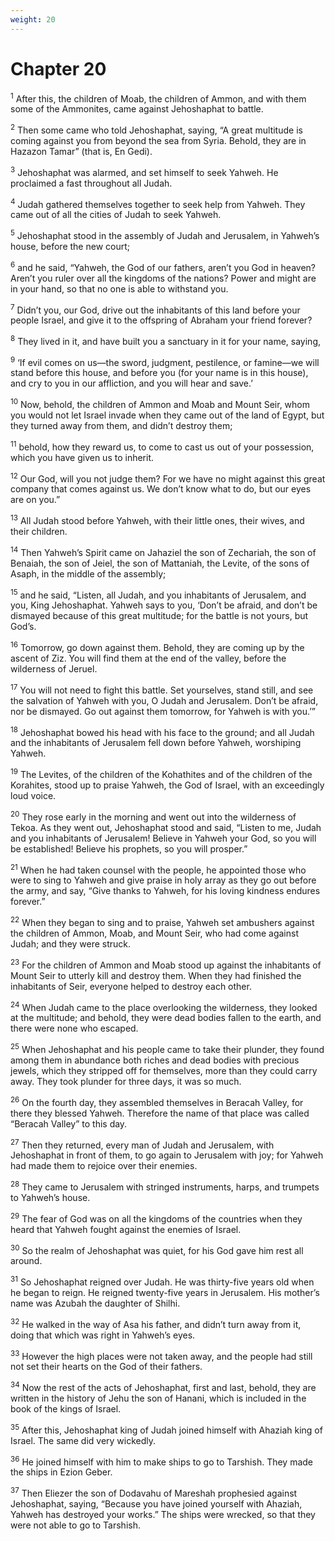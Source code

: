 ```yaml
---
weight: 20
---
```


# Chapter 20

<sup>1</sup> After this, the children of Moab, the children of Ammon, and with them some of the Ammonites, came against Jehoshaphat to battle. 

<sup>2</sup> Then some came who told Jehoshaphat, saying, “A great multitude is coming against you from beyond the sea from Syria. Behold, they are in Hazazon Tamar” (that is, En Gedi). 

<sup>3</sup> Jehoshaphat was alarmed, and set himself to seek Yahweh. He proclaimed a fast throughout all Judah. 

<sup>4</sup> Judah gathered themselves together to seek help from Yahweh. They came out of all the cities of Judah to seek Yahweh. 

<sup>5</sup> Jehoshaphat stood in the assembly of Judah and Jerusalem, in Yahweh’s house, before the new court; 

<sup>6</sup> and he said, “Yahweh, the God of our fathers, aren’t you God in heaven? Aren’t you ruler over all the kingdoms of the nations? Power and might are in your hand, so that no one is able to withstand you. 

<sup>7</sup> Didn’t you, our God, drive out the inhabitants of this land before your people Israel, and give it to the offspring of Abraham your friend forever? 

<sup>8</sup> They lived in it, and have built you a sanctuary in it for your name, saying, 

<sup>9</sup> ‘If evil comes on us—the sword, judgment, pestilence, or famine—we will stand before this house, and before you (for your name is in this house), and cry to you in our affliction, and you will hear and save.’ 

<sup>10</sup> Now, behold, the children of Ammon and Moab and Mount Seir, whom you would not let Israel invade when they came out of the land of Egypt, but they turned away from them, and didn’t destroy them; 

<sup>11</sup> behold, how they reward us, to come to cast us out of your possession, which you have given us to inherit. 

<sup>12</sup> Our God, will you not judge them? For we have no might against this great company that comes against us. We don’t know what to do, but our eyes are on you.” 

<sup>13</sup> All Judah stood before Yahweh, with their little ones, their wives, and their children. 

<sup>14</sup> Then Yahweh’s Spirit came on Jahaziel the son of Zechariah, the son of Benaiah, the son of Jeiel, the son of Mattaniah, the Levite, of the sons of Asaph, in the middle of the assembly; 

<sup>15</sup> and he said, “Listen, all Judah, and you inhabitants of Jerusalem, and you, King Jehoshaphat. Yahweh says to you, ‘Don’t be afraid, and don’t be dismayed because of this great multitude; for the battle is not yours, but God’s. 

<sup>16</sup> Tomorrow, go down against them. Behold, they are coming up by the ascent of Ziz. You will find them at the end of the valley, before the wilderness of Jeruel. 

<sup>17</sup> You will not need to fight this battle. Set yourselves, stand still, and see the salvation of Yahweh with you, O Judah and Jerusalem. Don’t be afraid, nor be dismayed. Go out against them tomorrow, for Yahweh is with you.’” 

<sup>18</sup> Jehoshaphat bowed his head with his face to the ground; and all Judah and the inhabitants of Jerusalem fell down before Yahweh, worshiping Yahweh. 

<sup>19</sup> The Levites, of the children of the Kohathites and of the children of the Korahites, stood up to praise Yahweh, the God of Israel, with an exceedingly loud voice. 

<sup>20</sup> They rose early in the morning and went out into the wilderness of Tekoa. As they went out, Jehoshaphat stood and said, “Listen to me, Judah and you inhabitants of Jerusalem! Believe in Yahweh your God, so you will be established! Believe his prophets, so you will prosper.” 

<sup>21</sup> When he had taken counsel with the people, he appointed those who were to sing to Yahweh and give praise in holy array as they go out before the army, and say, “Give thanks to Yahweh, for his loving kindness endures forever.” 

<sup>22</sup> When they began to sing and to praise, Yahweh set ambushers against the children of Ammon, Moab, and Mount Seir, who had come against Judah; and they were struck. 

<sup>23</sup> For the children of Ammon and Moab stood up against the inhabitants of Mount Seir to utterly kill and destroy them. When they had finished the inhabitants of Seir, everyone helped to destroy each other. 

<sup>24</sup> When Judah came to the place overlooking the wilderness, they looked at the multitude; and behold, they were dead bodies fallen to the earth, and there were none who escaped. 

<sup>25</sup> When Jehoshaphat and his people came to take their plunder, they found among them in abundance both riches and dead bodies with precious jewels, which they stripped off for themselves, more than they could carry away. They took plunder for three days, it was so much. 

<sup>26</sup> On the fourth day, they assembled themselves in Beracah Valley, for there they blessed Yahweh. Therefore the name of that place was called “Beracah Valley” to this day. 

<sup>27</sup> Then they returned, every man of Judah and Jerusalem, with Jehoshaphat in front of them, to go again to Jerusalem with joy; for Yahweh had made them to rejoice over their enemies. 

<sup>28</sup> They came to Jerusalem with stringed instruments, harps, and trumpets to Yahweh’s house. 

<sup>29</sup> The fear of God was on all the kingdoms of the countries when they heard that Yahweh fought against the enemies of Israel. 

<sup>30</sup> So the realm of Jehoshaphat was quiet, for his God gave him rest all around. 

<sup>31</sup> So Jehoshaphat reigned over Judah. He was thirty-five years old when he began to reign. He reigned twenty-five years in Jerusalem. His mother’s name was Azubah the daughter of Shilhi. 

<sup>32</sup> He walked in the way of Asa his father, and didn’t turn away from it, doing that which was right in Yahweh’s eyes. 

<sup>33</sup> However the high places were not taken away, and the people had still not set their hearts on the God of their fathers. 

<sup>34</sup> Now the rest of the acts of Jehoshaphat, first and last, behold, they are written in the history of Jehu the son of Hanani, which is included in the book of the kings of Israel. 

<sup>35</sup> After this, Jehoshaphat king of Judah joined himself with Ahaziah king of Israel. The same did very wickedly. 

<sup>36</sup> He joined himself with him to make ships to go to Tarshish. They made the ships in Ezion Geber. 

<sup>37</sup> Then Eliezer the son of Dodavahu of Mareshah prophesied against Jehoshaphat, saying, “Because you have joined yourself with Ahaziah, Yahweh has destroyed your works.” The ships were wrecked, so that they were not able to go to Tarshish. 


